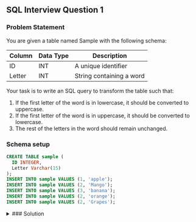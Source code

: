 ## SQL Interview Question 1

### Problem Statement

You are given a table named Sample with the following schema:

| Column  | Data Type | Description              |
|---------|-----------|--------------------------|
| ID      | INT       | A unique identifier      |
| Letter  | INT       | String containing a word |

Your task is to write an SQL query to transform the table such that:

1. If the first letter of the word is in lowercase, it should be converted to uppercase.
2. If the first letter of the word is in uppercase, it should be converted to lowercase.
3. The rest of the letters in the word should remain unchanged.

### Schema setup

```sql
CREATE TABLE sample (
  ID INTEGER,
  Letter Varchar(15)
);
INSERT INTO sample VALUES (1, 'apple');
INSERT INTO sample VALUES (2, 'Mango');
INSERT INTO sample VALUES (3, 'banana');
INSERT INTO sample VALUES (2, 'orange');
INSERT INTO sample VALUES (2, 'Grapes');
```
<details>
<summary>### Solution </summary>

```sql
SELECT
    ID,
    CASE
     WHEN BINARY LEFT(Letter,1) = BINARY UPPER(LEFT(Letter,1)) THEN CONCAT(LOWER(LEFT(Letter,1)),'',SUBSTR(Letter,2))
     ELSE CONCAT(UPPER(LEFT(Letter,1)),'',SUBSTR(Letter,2))
    END as a
FROM sample;
```
</details>
